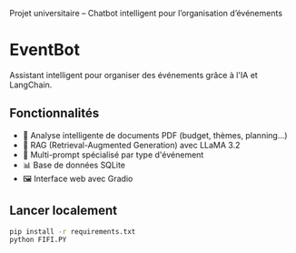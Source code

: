 Projet universitaire – Chatbot intelligent pour l’organisation d’événements 
# EventBot
 Assistant intelligent pour organiser des événements grâce à l'IA et LangChain.
## Fonctionnalités
- 📄 Analyse intelligente de documents PDF (budget, thèmes, planning…)
- 🤖 RAG (Retrieval-Augmented Generation) avec LLaMA 3.2
- 🧠 Multi-prompt spécialisé par type d'événement
- 📊 Base de données SQLite
- 🖼️ Interface web avec Gradio
## Lancer localement
```bash
pip install -r requirements.txt
python FIFI.PY
